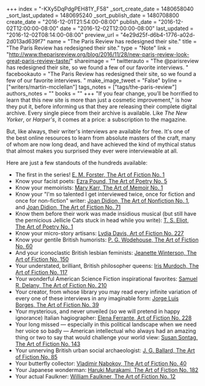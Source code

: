 +++
index = "-KXy5DqPdgPEH81Y_F58"
_sort_create_date = 1480658040
_sort_last_updated = 1480695240
_sort_publish_date = 1480708800
create_date = "2016-12-01T21:54:00-08:00"
publish_date = "2016-12-02T12:00:00-08:00"
date = "2016-12-02T12:00:00-08:00"
last_updated = "2016-12-02T08:14:00-08:00"
preview_url = "4e29d25f-d6b4-1776-a02d-2d013ad639f7"
name = "The Paris Review has redesigned their site."
title = "The Paris Review has redesigned their site."
type = "Note"
link = "http://www.theparisreview.org/blog/2016/11/28/new-paris-review-look-great-paris-review-taste/"
shareimage = ""
twitterauto = "The @parisreview has redesigned their site, so we found a few of our favorite interviews. "
facebookauto = "The Paris Review has redesigned their site, so we found a few of our favorite interviews. "
make_image_tweet = "False"
byline = ["writers/martin-mcclellan"]
tags_notes = ["tags/the-paris-review"]
authors_notes = ""
books = ""
+++
"If you fear change, you’ll be horrified to learn that this new site is more than just a cosmetic improvement," is how they put it, before informing us that they are releasing their complete digital archive. Every single piece from their archive is available. Like _The New Yorker_, or _Harper's_, it comes at a price: a subscription to the magazine. 

But, like always, their writer's interviews are available for free. It's one of the best online resources to learn from absolute masters of the craft, many of whom are now long dead, and have achieved the kind of mythical status that almost makes you surprised they ever were interviewable at all. 

Here are just a few standouts of the hundreds available: 

* The first in the series! <a href="http://www.theparisreview.org/interviews/5219/e-m-forster-the-art-of-fiction-no-1-e-m-forster" title="Paris Review - E. M. Forster, The Art of Fiction No. 1">E. M. Forster, The Art of Fiction No. 1</a>
* Know your facist poets: <a href="http://www.theparisreview.org/interviews/4598/ezra-pound-the-art-of-poetry-no-5-ezra-pound" title="Paris Review - Ezra Pound, The Art of Poetry No. 5">Ezra Pound, The Art of Poetry No. 5</a>
* Know your memoirists: <a href="http://www.theparisreview.org/interviews/5992/mary-karr-the-art-of-memoir-no-1-mary-karr" title="Paris Review - Mary Karr, The Art of Memoir No. 1">Mary Karr, The Art of Memoir No. 1</a>
* Know your "I'm so talented I get interviewed twice, once for fiction and once for non-fiction" writer: <a href="http://www.theparisreview.org/interviews/5601/joan-didion-the-art-of-nonfiction-no-1-joan-didion" title="Paris Review - Joan Didion, The Art of Nonfiction No. 1">Joan Didion, The Art of Nonfiction No. 1</a>, and <a href="http://www.theparisreview.org/interviews/3439/joan-didion-the-art-of-fiction-no-71-joan-didion" title="Paris Review - Joan Didion, The Art of Fiction No. 71">Joan Didion, The Art of Fiction No. 71</a>
* Know them before their work was made insidious musical (but still have the pernicious Jellicle Cats stuck in head while you write): <a href="http://www.theparisreview.org/interviews/4738/t-s-eliot-the-art-of-poetry-no-1-t-s-eliot" title="Paris Review - T. S. Eliot, The Art of Poetry No. 1">T. S. Eliot, The Art of Poetry No. 1</a>
* Know your micro-story artisans: <a href="http://www.theparisreview.org/interviews/6366/lydia-davis-art-of-fiction-no-227-lydia-davis" title="Paris Review - Lydia Davis, Art of Fiction No. 227">Lydia Davis, Art of Fiction No. 227</a>
* Know your gentile British humorists: <a href="http://www.theparisreview.org/interviews/3773/p-g-wodehouse-the-art-of-fiction-no-60-p-g-wodehouse" title="Paris Review - P. G. Wodehouse, The Art of Fiction No. 60">P. G. Wodehouse, The Art of Fiction No. 60</a>
* And your iconoclastic British lesbian feminists: <a href="http://www.theparisreview.org/interviews/1188/jeanette-winterson-the-art-of-fiction-no-150-jeanette-winterson" title="Paris Review - Jeanette Winterson, The Art of Fiction No. 150">Jeanette Winterson, The Art of Fiction No. 150</a>
* Your understated, brilliant, British philosopher queens: <a href="http://www.theparisreview.org/interviews/2313/iris-murdoch-the-art-of-fiction-no-117-iris-murdoch" title="Paris Review - Iris Murdoch, The Art of Fiction No. 117">Iris Murdoch, The Art of Fiction No. 117</a>
* Your wonderful American Science Fiction inspirational favorites: <a href="http://www.theparisreview.org/interviews/6088/samuel-r-delany-the-art-of-fiction-no-210-samuel-r-delany" title="Paris Review - Samuel R. Delany, The Art of Fiction No. 210">Samuel R. Delany, The Art of Fiction No. 210</a>
* Your creator, from whose library you may read every infinite variation of every one of these interviews in any imaginable form: <a href="http://www.theparisreview.org/interviews/4331/jorge-luis-borges-the-art-of-fiction-no-39-jorge-luis-borges" title="Paris Review - Jorge Luis Borges, The Art of Fiction No. 39">Jorge Luis Borges, The Art of Fiction No. 39</a>
* Your mysterious, and never unveiled (so we will pretend in happy ignorance) Italian hagiographer: <a href="http://www.theparisreview.org/interviews/6370/elena-ferrante-art-of-fiction-no-228-elena-ferrante" title="Paris Review - Elena Ferrante, Art of Fiction No. 228">Elena Ferrante, Art of Fiction No. 228</a>
* Your long missed &mdash; especially in this political landscape when we need her voice so badly &mdash; American intellectual who always had an amazing thing or two to say that would challenge your world view: <a href="http://www.theparisreview.org/interviews/1505/susan-sontag-the-art-of-fiction-no-143-susan-sontag" title="Paris Review - Susan Sontag, The Art of Fiction No. 143">Susan Sontag, The Art of Fiction No. 143</a>
* Your unnerving British urban social archaeologist: <a href="http://www.theparisreview.org/interviews/2929/j-g-ballard-the-art-of-fiction-no-85-j-g-ballard" title="Paris Review - J. G. Ballard, The Art of Fiction No. 85">J. G. Ballard, The Art of Fiction No. 85</a>
* Your butterfly collector: <a href="http://www.theparisreview.org/interviews/4310/vladimir-nabokov-the-art-of-fiction-no-40-vladimir-nabokov" title="Paris Review - Vladimir Nabokov, The Art of Fiction No. 40">Vladimir Nabokov, The Art of Fiction No. 40</a>
* Your Japanese wonderman:  <a href="http://www.theparisreview.org/interviews/2/haruki-murakami-the-art-of-fiction-no-182-haruki-murakami" title="Paris Review - Haruki Murakami, The Art of Fiction No. 182">Haruki Murakami, The Art of Fiction No. 182</a>
* Your actual Faulkner: <a href="http://www.theparisreview.org/interviews/4954/william-faulkner-the-art-of-fiction-no-12-william-faulkner" title="Paris Review - William Faulkner, The Art of Fiction No. 12">William Faulkner, The Art of Fiction No. 12</a>